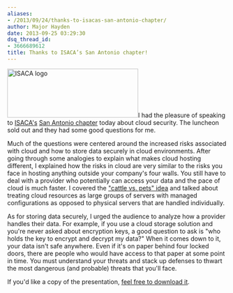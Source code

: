 ```yaml
---
aliases:
- /2013/09/24/thanks-to-isacas-san-antonio-chapter/
author: Major Hayden
date: 2013-09-25 03:29:30
dsq_thread_id:
- 3666689612
title: Thanks to ISACA’s San Antonio chapter!
---
```


[<img src="http://major.io/wp-content/uploads/2013/09/isaca_logo-300x112.jpg" alt="ISACA logo" width="300" height="112" class="alignright size-medium wp-image-4596" srcset="/wp-content/uploads/2013/09/isaca_logo-300x112.jpg 300w, /wp-content/uploads/2013/09/isaca_logo-1024x385.jpg 1024w, /wp-content/uploads/2013/09/isaca_logo.jpg 1117w" sizes="(max-width: 300px) 100vw, 300px" />][1]I had the pleasure of speaking to [ISACA's][2] [San Antonio chapter][3] today about cloud security. The luncheon sold out and they had some good questions for me.

Much of the questions were centered around the increased risks associated with cloud and how to store data securely in cloud environments. After going through some analogies to explain what makes cloud hosting different, I explained how the risks in cloud are very similar to the risks you face in hosting anything outside your company's four walls. You still have to deal with a provider who potentially can access your data and the pace of cloud is much faster. I covered the ["cattle vs. pets" idea][4] and talked about treating cloud resources as large groups of servers with managed configurations as opposed to physical servers that are handled individually.

As for storing data securely, I urged the audience to analyze how a provider handles their data. For example, if you use a cloud storage solution and you're never asked about encryption keys, a good question to ask is "who holds the key to encrypt and decrypt my data?" When it comes down to it, your data isn't safe anywhere. Even if it's on paper behind four locked doors, there are people who would have access to that paper at some point in time. You must understand your threats and stack up defenses to thwart the most dangerous (and probable) threats that you'll face.

If you'd like a copy of the presentation, [feel free to download it][5].

 [1]: http://major.io/wp-content/uploads/2013/09/isaca_logo.jpg
 [2]: https://www.isaca.org/Pages/default.aspx
 [3]: http://www.isaca.org/chapters6/San-Antonio/Pages/default.aspx
 [4]: http://www.slideshare.net/gmccance/cern-data-centre-evolution
 [5]: https://app.box.com/s/slm4wr95bq1kil2ndhgh